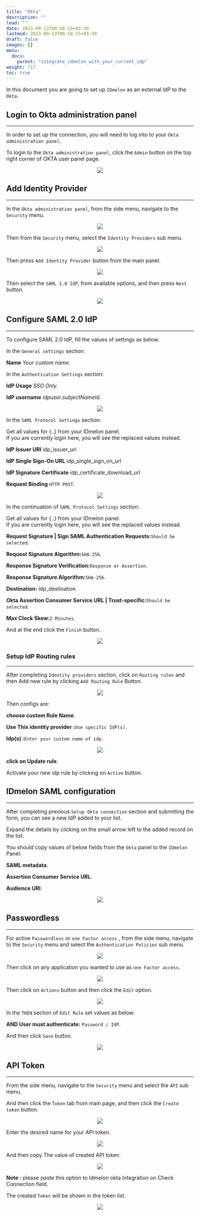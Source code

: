 ```yaml
---
title: "Okta"
description: ""
lead: ""
date: 2023-09-13T00:58:15+03:30
lastmod: 2023-09-13T00:58:15+03:30
draft: false
images: []
menu:
  docs:
    parent: "integrate_idmelon_with_your_current_idp"
weight: 717
toc: true
---
```


In this document you are going to set up ``IDmelon`` as an external IdP to the ``Okta``.

## Login to  Okta administration panel

<hr class="hr-line">

In order to set up the connection, you will need to log into to your ``Okta administration panel``.

To login to the ``Okta administration panel``, click the ``Admin`` button on the top right corner of OKTA user panel page.

<div align="center">
    <img src="/images/vendor/sso/okta_dashboard_01.png" class="doc-img-frame">
</div>

## Add Identity Provider

<hr class="hr-line">

In the ``Okta administration panel``, from the side menu, navigate to the ``Security`` menu.

<div align="center">
    <img src="/images/vendor/sso/okta_dashboard_02.png" class="doc-img-frame">
</div>

Then from the ``Security`` menu,  select the ``Identity Providers`` sub menu.

<div align="center">
    <img src="/images/vendor/sso/okta_dashboard_03.png" class="doc-img-frame">
</div>

Then press ``Add Identity Provider`` button from the main panel.

<div align="center">
    <img src="/images/vendor/sso/okta_dashboard_04.png" class="doc-img-frame">
</div>

Then select the ``SAML 2.0 IdP``, from available options, and then press ``Next`` button.

<div align="center">
    <img src="/images/vendor/sso/okta_dashboard_05.png" class="doc-img-frame">
</div>

## Configure SAML 2.0 IdP

<hr class="hr-line">

To configure SAML 2.0 IdP, fill the values of settings as below.

In the ``General settings`` section:

<div class="step-row-container">
  <div class="step-column bullet-container">
    <div class="bullet"></div>
  </div>
  <div class="card-column">
    <div class="step-text" >
      <div class="card-body">
        <p><span style="font-weight:bold;">Name</span> <span style="font-style:italic;">Your custom name</span>.</p>
      </div>
    </div>
  </div>
</div>

In the ``Authentication Settings`` section:

<div class="step-row-container">
  <div class="step-column bullet-container">
    <div class="bullet"></div>
  </div>
  <div class="card-column">
    <div class="step-text" >
      <div class="card-body">
        <p><span style="font-weight:bold;">IdP Usage</span> <span style="font-style:italic;">SSO Only</span>.</p>
      </div>
    </div>
  </div>
</div>

<div class="step-row-container">
  <div class="step-column bullet-container">
    <div class="bullet"></div>
  </div>
  <div class="card-column">
    <div class="step-text" >
      <div class="card-body">
        <p><span style="font-weight:bold;">IdP username</span> <span style="font-style:italic;">idpuser.subjectNameId</span>.</p>
      </div>
    </div>
  </div>
</div>

<div align="center">
    <img src="/images/vendor/sso/okta_sso_only.png" class="doc-img-frame">
</div>

In the ``SAML Protocol Settings`` section:

<p class="note-body">Get all values for <span class="code-back">{..}</span> from your IDmelon panel.<br>
If you are currently login here, you will see the replaced values instead.</p>

<div class="step-row-container">
  <div class="step-column bullet-container">
    <div class="bullet"></div>
  </div>
  <div class="card-column">
    <div class="step-text" >
      <div class="card-body">
        <p><span style="font-weight:bold;">IdP Issuer URI</span> idp_issuer_uri</p>
      </div>
    </div>
  </div>
</div>

<div class="step-row-container">
  <div class="step-column bullet-container">
    <div class="bullet"></div>
  </div>
  <div class="card-column">
    <div class="step-text" >
      <div class="card-body">
        <p><span style="font-weight:bold;">IdP Single Sign-On URL</span> idp_single_sign_on_url</p>
      </div>
    </div>
  </div>
</div>

<div class="step-row-container">
  <div class="step-column bullet-container">
    <div class="bullet"></div>
  </div>
  <div class="card-column">
    <div class="step-text" >
      <div class="card-body">
        <p><span style="font-weight:bold;">IdP Signature Certificate</span> idp_certificate_download_url</p>
      </div>
    </div>
  </div>
</div>

<div class="step-row-container">
  <div class="step-column bullet-container">
    <div class="bullet"></div>
  </div>
  <div class="card-column">
    <div class="step-text" >
      <div class="card-body">
        <p><span style="font-weight:bold;">Request Binding</span> <code class="code-back">HTTP POST</code>.</p>
      </div>
    </div>
  </div>
</div>

<div align="center">
    <img src="/images/vendor/sso/okta_dashboard_08.png" class="doc-img-frame">
</div>

In the continuation of ``SAML Protocol Settings`` section:

<p class="note-body">Get all values for <span class="code-back">{..}</span> from your IDmelon panel.<br>
If you are currently login here, you will see the replaced values instead.</p>

<div class="step-row-container">
  <div class="step-column bullet-container">
    <div class="bullet"></div>
  </div>
  <div class="card-column">
    <div class="step-text" >
      <div class="card-body">
        <p><span style="font-weight:bold;">Request Signature | Sign SAML Authentication Requests:</span><code class="code-back">Should be selected</code>.</p>
      </div>
    </div>
  </div>
</div>

<div class="step-row-container">
  <div class="step-column bullet-container">
    <div class="bullet"></div>
  </div>
  <div class="card-column">
    <div class="step-text" >
      <div class="card-body">
        <p><span style="font-weight:bold;">Request Signature Algorithm:</span><code class="code-back">SHA-256</code>.</p>
      </div>
    </div>
  </div>
</div>

<div class="step-row-container">
  <div class="step-column bullet-container">
    <div class="bullet"></div>
  </div>
  <div class="card-column">
    <div class="step-text" >
      <div class="card-body">
        <p><span style="font-weight:bold;">Response Signature Verification:</span><code class="code-back">Response or Assertion</code>.</p>
      </div>
    </div>
  </div>
</div>

<div class="step-row-container">
  <div class="step-column bullet-container">
    <div class="bullet"></div>
  </div>
  <div class="card-column">
    <div class="step-text" >
      <div class="card-body">
        <p><span style="font-weight:bold;">Response Signature Algorithm:</span><code class="code-back">SHA-256</code>.</p>
      </div>
    </div>
  </div>
</div>

<div class="step-row-container">
  <div class="step-column bullet-container">
    <div class="bullet"></div>
  </div>
  <div class="card-column">
    <div class="step-text" >
      <div class="card-body">
        <p><span style="font-weight:bold;">Destination:</span> idp_destination</p>
      </div>
    </div>
  </div>
</div>

<div class="step-row-container">
  <div class="step-column bullet-container">
    <div class="bullet"></div>
  </div>
  <div class="card-column">
    <div class="step-text" >
      <div class="card-body">
        <p><span style="font-weight:bold;">Okta Assertion Consumer Service URL | Trust-specific:</span><code class="code-back">Should be selected</code>.</p>
      </div>
    </div>
  </div>
</div>

<div class="step-row-container">
  <div class="step-column bullet-container">
    <div class="bullet"></div>
  </div>
  <div class="card-column">
    <div class="step-text" >
      <div class="card-body">
        <p><span style="font-weight:bold;">Max Clock Skew:</span><code class="code-back">2 Minutes</code>.</p>
      </div>
    </div>
  </div>
</div>

And at the end click the ``Finish`` button.

<div align="center">
    <img src="/images/vendor/sso/okta_dashboard_09.png" class="doc-img-frame">
</div>

### Setup IdP Routing rules

<hr class="hr-line">

After completing ``Identity providers`` section, click on ``Routing rules`` and then Add new rule by clicking ``Add Routing Rule`` Button.

<div align="center">
    <img src="/images/vendor/sso/okta_rules_01.png" class="doc-img-frame">
</div>

Then configs are:

<div class="step-row-container">
  <div class="step-column bullet-container">
    <div class="bullet"></div>
  </div>
  <div class="card-column">
    <div class="step-text" >
      <div class="card-body">
        <p><span style="font-weight:bold;">choose custom Rule Name</span>.</p>
      </div>
    </div>
  </div>
</div>

<div class="step-row-container">
  <div class="step-column bullet-container">
    <div class="bullet"></div>
  </div>
  <div class="card-column">
    <div class="step-text" >
      <div class="card-body">
        <p><span style="font-weight:bold;">Use This identity provider :</span><code class="code-back">Use specific IdP(s)</code>.</p>
      </div>
    </div>
  </div>
</div>

<div class="step-row-container">
  <div class="step-column bullet-container">
    <div class="bullet"></div>
  </div>
  <div class="card-column">
    <div class="step-text" >
      <div class="card-body">
        <p><span style="font-weight:bold;">Idp(s) :</span><code class="code-back">Enter your custom name of idp</code>.</p>
      </div>
    </div>
  </div>
</div>

<div align="center">
    <img src="/images/vendor/sso/okta_rules_02.png" class="doc-img-frame">
</div>

<div class="step-row-container">
  <div class="step-column bullet-container">
    <div class="bullet"></div>
  </div>
  <div class="card-column">
    <div class="step-text" >
      <div class="card-body">
        <p><span style="font-weight:bold;">click on Update rule</span>.</p>
      </div>
    </div>
  </div>
</div>

Activate your new idp rule by clicking on ``Active`` button.

## IDmelon SAML configuration

<hr class="hr-line">

After completing previous ``Setup Okta connection`` section and submitting the form, you can see a new IdP added to your list.

Expand the details by clicking on the small arrow left to the added record on the list.

You should copy values of below fields from the ``Okta`` panel to the ``IDmelon`` Panel:

<div class="step-row-container">
  <div class="step-column bullet-container">
    <div class="bullet"></div>
  </div>
  <div class="card-column">
    <div class="step-text" >
      <div class="card-body">
        <p><span style="font-weight:bold;">SAML metadata</span>.</p>
      </div>
    </div>
  </div>
</div>

<div class="step-row-container">
  <div class="step-column bullet-container">
    <div class="bullet"></div>
  </div>
  <div class="card-column">
    <div class="step-text" >
      <div class="card-body">
        <p><span style="font-weight:bold;">Assertion Consumer Service URL</span>.</p>
      </div>
    </div>
  </div>
</div>

<div class="step-row-container">
  <div class="step-column bullet-container">
    <div class="bullet"></div>
  </div>
  <div class="card-column">
    <div class="step-text" >
      <div class="card-body">
        <p><span style="font-weight:bold;">Audience URI</span>.</p>
      </div>
    </div>
  </div>
</div>

<div align="center">
    <img src="/images/vendor/sso/okta_dashboard_10.png" class="doc-img-frame">
</div>

## Passwordless

<hr class="hr-line">

For active ``Passwordless`` or  ``one Factor access`` ,
from the side menu, navigate to the ``Security`` menu and select the ``Authentication Policies`` sub menu.

<div align="center">
    <img src="/images/vendor/sso/okta_passwordless_01.png" class="doc-img-frame">
</div>

Then click on  any application you wanted to use as ``one Factor access``.

<div align="center">
    <img src="/images/vendor/sso/okta_policy_01.png" class="doc-img-frame">
</div>

Then click on ``Actions`` button and then click  the ``Edit`` option.

<div align="center">
    <img src="/images/vendor/sso/okta_policy_03.png" class="doc-img-frame">
</div>

In the `THEN` section of `Edit Rule` set values as below:

<div class="step-row-container">
  <div class="step-column bullet-container">
    <div class="bullet"></div>
  </div>
  <div class="card-column">
    <div class="step-text" >
      <div class="card-body">
        <p><span style="font-weight:bold;">AND User must authenticate:</span> <code class="code-back">Password / IdP</code>.</p>
      </div>
    </div>
  </div>
</div>

And then click `Save` button.

<div align="center">
    <img src="/images/vendor/sso/okta_policy_02.png" class="doc-img-frame">
</div>

## API Token

<hr class="hr-line">

From the side menu, navigate to the ``Security`` menu and select the ``API`` sub menu.

And then click the `Token` tab from main page, and then click the `Create token` button.

<div align="center">
    <img src="/images/vendor/sso/okta_api_01.png" class="doc-img-frame">
</div>

Enter the desired name for your API token.

<div align="center">
    <img src="/images/vendor/sso/okta_api_02.png" class="doc-img-frame">
</div>

And then copy The value of created API token.

<div align="center">
    <img src="/images/vendor/sso/okta_api_03.png" class="doc-img-frame">
</div>

<p class="note-body"><span style="font-weight:bold;">Note :</span> please paste this option to Idmelon okta Integration on <span class="code-back">Check Connection</span> field.<br></p>

The created ``Token`` will be shown in the token list.

<div align="center">
    <img src="/images/vendor/sso/okta_api_04.png" class="doc-img-frame">
</div>
